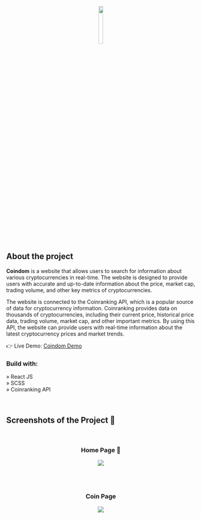 <div align='center'><img style="width:16%" src='https://user-images.githubusercontent.com/105128267/220607693-29987a1c-8f0d-4835-9bfe-3b5c9f326b17.png'/></div>

<h2>About the project</h2>

<p><b>Coindom</b> is a website that allows users to search for information about various cryptocurrencies in real-time. The website is designed to provide users with accurate and up-to-date information about the price, market cap, trading volume, and other key metrics of cryptocurrencies. <br/>

The website is connected to the Coinranking API, which is a popular source of data for cryptocurrency information. Coinranking provides data on thousands of cryptocurrencies, including their current price, historical price data, trading volume, market cap, and other important metrics. By using this API, the website can provide users with real-time information about the latest cryptocurrency prices and market trends.

</p>

👉 Live Demo: <a target='_blank' href='https://coindom-crypto.vercel.app/'>Coindom Demo</a>

<h3>Build with:</h3>

» React JS <br>
» SCSS <br>
» Coinranking API <br>

<br>

<h2>Screenshots of the Project 📸</h2>
<br>
<h3 align='center'>Home Page 🏡</h3>

<div align='center'>
<img src='https://img001.prntscr.com/file/img001/jp9VYoNGRbStHvYk3uyMKg.png'/>

</div>

<br><br>

<h3 align='center'>Coin Page </h3>

<div align='center'>
<img src='https://img001.prntscr.com/file/img001/uOr8Q75NS42OMhXG19ooEA.png'/>
</div>

